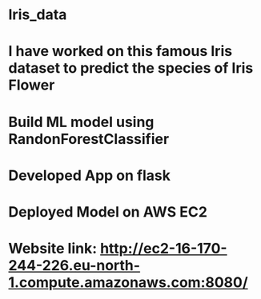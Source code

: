 # Iris_data
# I have worked on this famous Iris dataset to predict the species of Iris Flower
# Build ML model using  RandonForestClassifier 
# Developed App on flask
# Deployed Model on AWS EC2
# Website link: http://ec2-16-170-244-226.eu-north-1.compute.amazonaws.com:8080/ 
